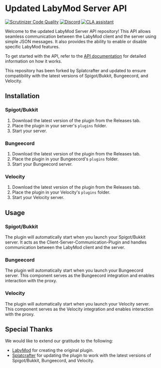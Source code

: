 # Updated LabyMod Server API

[![Scrutinizer Code Quality](https://scrutinizer-ci.com/g/LabyMod/labymod-server-api/badges/quality-score.png?b=master)](https://scrutinizer-ci.com/g/LabyMod/labymod-server-api/?branch=master)
[![Discord](https://img.shields.io/discord/412724944112320513.svg)](https://labymod.net/dc/dev)
[![CLA assistant](https://cla-assistant.io/readme/badge/LabyMod/labymod-server-api)](https://cla-assistant.io/LabyMod/labymod-server-api)

Welcome to the updated LabyMod Server API repository! This API allows seamless communication between the LabyMod client and the server using simple JSON messages. It also provides the ability to enable or disable specific LabyMod features.

To get started with the API, refer to the [API documentation](https://docs.labymod.net/pages/server/introduction/) for detailed information on how it works.

This repository has been forked by Splatcrafter and updated to ensure compatibility with the latest versions of Spigot/Bukkit, Bungeecord, and Velocity.

## Installation

### Spigot/Bukkit

1. Download the latest version of the plugin from the Releases tab.
2. Place the plugin in your server's `plugins` folder.
3. Start your server.

### Bungeecord

1. Download the latest version of the plugin from the Releases tab.
2. Place the plugin in your Bungeecord's `plugins` folder.
3. Start your Bungeecord server.

### Velocity

1. Download the latest version of the plugin from the Releases tab.
2. Place the plugin in your Velocity's `plugins` folder.
3. Start your Velocity server.

## Usage

### Spigot/Bukkit

The plugin will automatically start when you launch your Spigot/Bukkit server. It acts as the Client-Server-Communication-Plugin and handles communication between the LabyMod client and the server.

### Bungeecord

The plugin will automatically start when you launch your Bungeecord server. This component serves as the Bungeecord integration and enables interaction with the proxy.

### Velocity

The plugin will automatically start when you launch your Velocity server. This component serves as the Velocity integration and enables interaction with the proxy.

## Special Thanks

We would like to extend our gratitude to the following:

- [LabyMod](https://labymod.net) for creating the original plugin.
- [Splatcrafter](https://splatgames.de) for updating the plugin to work with the latest versions of Spigot/Bukkit, Bungeecord, and Velocity.